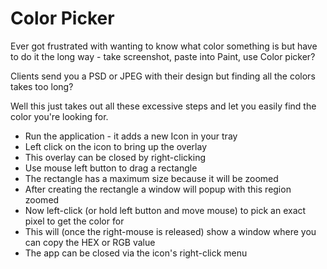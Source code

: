 Color Picker
===========

Ever got frustrated with wanting to know what color something is but have to do it the long way - take screenshot, paste into Paint, use Color picker?

Clients send you a PSD or JPEG with their design but finding all the colors takes too long?

Well this just takes out all these excessive steps and let you easily find the color you're looking for.
* Run the application - it adds a new Icon in your tray
* Left click on the icon to bring up the overlay
* This overlay can be closed by right-clicking
* Use mouse left button to drag a rectangle
* The rectangle has a maximum size because it will be zoomed
* After creating the rectangle a window will popup with this region zoomed
* Now left-click (or hold left button and move mouse) to pick an exact pixel to get the color for
* This will (once the right-mouse is released) show a window where you can copy the HEX or RGB value
* The app can be closed via the icon's right-click menu